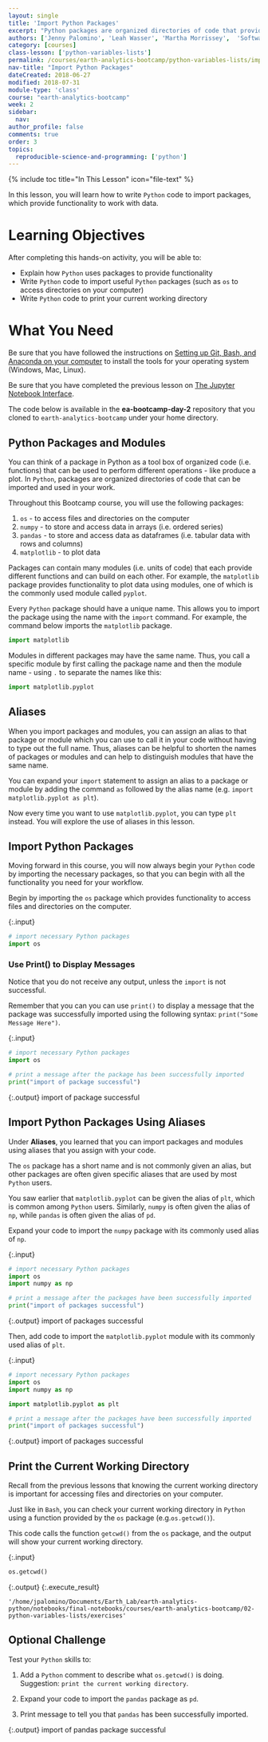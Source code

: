 ```yaml
---
layout: single
title: 'Import Python Packages'
excerpt: "Python packages are organized directories of code that provide functionality such as plotting data. Learn how to write Python Code to import packages."
authors: ['Jenny Palomino', 'Leah Wasser', 'Martha Morrissey',  'Software Carpentry']
category: [courses]
class-lesson: ['python-variables-lists']
permalink: /courses/earth-analytics-bootcamp/python-variables-lists/import-python-packages/
nav-title: "Import Python Packages"
dateCreated: 2018-06-27
modified: 2018-07-31
module-type: 'class'
course: "earth-analytics-bootcamp"
week: 2
sidebar:
  nav:
author_profile: false
comments: true
order: 3
topics:
  reproducible-science-and-programming: ['python']
---
```

{% include toc title="In This Lesson" icon="file-text" %}

In this lesson, you will learn how to write `Python` code to import packages, which provide functionality to work with data.  

<div class='notice--success' markdown="1">

# <i class="fa fa-graduation-cap" aria-hidden="true"></i> Learning Objectives

After completing this hands-on activity, you will be able to:

* Explain how `Python` uses packages to provide functionality
* Write `Python` code to import useful `Python` packages (such as `os` to access directories on your computer)
* Write `Python` code to print your current working directory

 
# <i class="fa fa-check-square-o fa-2" aria-hidden="true"></i> What You Need

Be sure that you have followed the instructions on <a href="{{ site.url }}/workshops/setup-earth-analytics-python/setup-git-bash-anaconda/" target = "_blank">Setting up Git, Bash, and Anaconda on your computer</a> to install the tools for your operating system (Windows, Mac, Linux). 

Be sure that you have completed the previous lesson on <a href="{{ site.url }}/courses/earth-analytics-bootcamp/get-started-with-open-science/jupyter-notebook-interface/" target = "_blank">The Jupyter Notebook Interface</a>.

The code below is available in the **ea-bootcamp-day-2** repository that you cloned to `earth-analytics-bootcamp` under your home directory. 
 
 </div>


## Python Packages and Modules

You can think of a package in Python as a tool box of organized code (i.e. functions) that can be used to perform different operations - like produce a plot. In `Python`, packages are organized directories of code that can be imported and used in your work.

Throughout this Bootcamp course, you will use the following packages:
1. `os` - to access files and directories on the computer
2. `numpy` - to store and access data in arrays (i.e. ordered series)
3. `pandas` - to store and access data as dataframes (i.e. tabular data with rows and columns)
4. `matplotlib` - to plot data

Packages can contain many modules (i.e. units of code) that each provide different functions and can build on each other. For example, the `matplotlib` package provides functionality to plot data using modules, one of which is the commonly used module called `pyplot`. 

Every `Python` package should have a unique name. This allows you to import the package using the name with the `import` command. For example, the command below imports the `matplotlib` package. 

```python
import matplotlib
```

Modules in different packages may have the same name. Thus, you call a specific module by first calling the package name and then the module name - using `.` to separate the names like this:

```python
import matplotlib.pyplot

```

## Aliases

When you import packages and modules, you can assign an alias to that package or module which you can use to call  it in your code without having to type out the full name. Thus, aliases can be helpful to shorten the names of packages or modules and can help to distinguish modules that have the same name. 

You can expand your `import` statement to assign an alias to a package or module by adding the command `as` followed by the alias name (e.g. `import matplotlib.pyplot as plt`). 

Now every time you want to use `matplotlib.pyplot`, you can type `plt` instead. You will explore the use of aliases in this lesson. 


## Import Python Packages

Moving forward in this course, you will now always begin your `Python` code by importing the necessary packages, so that you can begin with all the functionality you need for your workflow. 

Begin by importing the `os` package which provides functionality to access files and directories on the computer.

{:.input}
```python
# import necessary Python packages
import os
```

### Use Print() to Display Messages

Notice that you do not receive any output, unless the `import` is not successful.

Remember that you can you can use `print()` to display a message that the package was successfully imported using the following syntax: `print("Some Message Here")`.

{:.input}
```python
# import necessary Python packages
import os

# print a message after the package has been successfully imported
print("import of package successful")
```

{:.output}
    import of package successful



## Import Python Packages Using Aliases

Under **Aliases**, you learned that you can import packages and modules using aliases that you assign with your code.

The `os` package has a short name and is not commonly given an alias, but other packages are often given specific aliases that are used by most `Python` users.

You saw earlier that `matplotlib.pyplot` can be given the alias of `plt`, which is common among `Python` users. Similarly, `numpy` is often given the alias of `np`, while `pandas` is often given the alias of `pd`. 

Expand your code to import the `numpy` package with its commonly used alias of `np`.

{:.input}
```python
# import necessary Python packages
import os
import numpy as np

# print a message after the packages have been successfully imported
print("import of packages successful")
```

{:.output}
    import of packages successful



Then, add code to import the `matplotlib.pyplot` module with its commonly used alias of `plt`.

{:.input}
```python
# import necessary Python packages
import os
import numpy as np

import matplotlib.pyplot as plt

# print a message after the packages have been successfully imported
print("import of packages successful")
```

{:.output}
    import of packages successful



## Print the Current Working Directory

Recall from the previous lessons that knowing the current working directory is important for accessing files and directories on your computer. 

Just like in `Bash`, you can check your current working directory in `Python` using a function provided by the `os` package (e.g.`os.getcwd()`). 

This code calls the function `getcwd()` from the `os` package, and the output will show your current working directory. 

{:.input}
```python
os.getcwd()
```

{:.output}
{:.execute_result}



    '/home/jpalomino/Documents/Earth_Lab/earth-analytics-python/notebooks/final-notebooks/courses/earth-analytics-bootcamp/02-python-variables-lists/exercises'





<div class="notice--warning" markdown="1">

## <i class="fa fa-pencil-square-o" aria-hidden="true"></i> Optional Challenge 

Test your `Python` skills to:

1. Add a `Python` comment to describe what `os.getcwd()` is doing. Suggestion: `print the current working directory`.

2. Expand your code to import the `pandas` package as `pd`. 

3. Print message to tell you that `pandas` has been successfully imported. 

</div>


{:.output}
    import of pandas package successful


